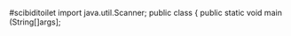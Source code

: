 #scibiditoilet
import java.util.Scanner;
public class {
public static void main (String[]args];


 
